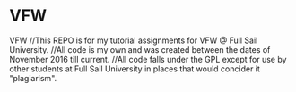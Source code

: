 # VFW
VFW
//This REPO is for my tutorial assignments for VFW @ Full Sail University.
//All code is my own and was created between the dates of November 2016 till current.
//All code falls under the GPL except for use by other students at Full Sail University in places that would concider it "plagiarism".
